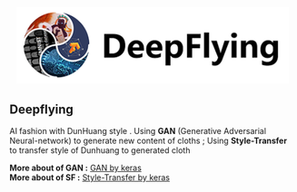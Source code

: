 <p align="center">
    <img src="assets/icon.png" width="480"\>
</p>

## Deepflying
AI fashion with DunHuang style . Using **GAN** 
(Generative Adversarial Neural-network) to generate 
new content of cloths ; Using **Style-Transfer** to 
transfer style of Dunhuang to generated cloth

**More about of GAN :** [  GAN by keras](https://github.com/eriklindernoren/Keras-GAN)
<br>
**More about of SF :** [  Style-Transfer by keras](https://keras.io/examples/neural_style_transfer/)




